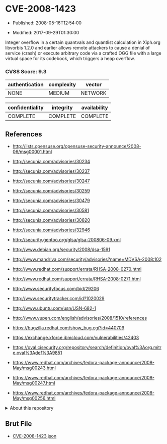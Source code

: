 # CVE-2008-1423

- Published: 2008-05-16T12:54:00

- Modified: 2017-09-29T01:30:00

Integer overflow in a certain quantvals and quantlist calculation in Xiph.org libvorbis 1.2.0 and earlier allows remote attackers to cause a denial of service (crash) or execute arbitrary code via a crafted OGG file with a large virtual space for its codebook, which triggers a heap overflow.

### CVSS Score: **9.3**

| authentication | complexity | vector |
| --- | --- | --- |
| NONE | MEDIUM | NETWORK |

| confidentiality | integrity | availability |
| --- | --- | --- |
| COMPLETE | COMPLETE | COMPLETE |

## References

* http://lists.opensuse.org/opensuse-security-announce/2008-06/msg00001.html

* http://secunia.com/advisories/30234

* http://secunia.com/advisories/30237

* http://secunia.com/advisories/30247

* http://secunia.com/advisories/30259

* http://secunia.com/advisories/30479

* http://secunia.com/advisories/30581

* http://secunia.com/advisories/30820

* http://secunia.com/advisories/32946

* http://security.gentoo.org/glsa/glsa-200806-09.xml

* http://www.debian.org/security/2008/dsa-1591

* http://www.mandriva.com/security/advisories?name=MDVSA-2008:102

* http://www.redhat.com/support/errata/RHSA-2008-0270.html

* http://www.redhat.com/support/errata/RHSA-2008-0271.html

* http://www.securityfocus.com/bid/29206

* http://www.securitytracker.com/id?1020029

* http://www.ubuntu.com/usn/USN-682-1

* http://www.vupen.com/english/advisories/2008/1510/references

* https://bugzilla.redhat.com/show_bug.cgi?id=440709

* https://exchange.xforce.ibmcloud.com/vulnerabilities/42403

* https://oval.cisecurity.org/repository/search/definition/oval%3Aorg.mitre.oval%3Adef%3A9851

* https://www.redhat.com/archives/fedora-package-announce/2008-May/msg00243.html

* https://www.redhat.com/archives/fedora-package-announce/2008-May/msg00247.html

* https://www.redhat.com/archives/fedora-package-announce/2008-May/msg00256.html

<details>
<summary>About this repository</summary> 

  This repository is part of the project [Live Hack CVE](https://github.com/Live-Hack-CVE). Main website can be found [www.live-hack.org](https://www.live-hack.org) 
  
  Made by [Sn0wAlice](https://github.com/Sn0wAlice) for the people that care about security and need to have a feed of the latest CVEs. Hope you enjoy it, don't forget to star the repo and follow me on [Twitter](https://twitter.com/Sn0wAlice) and [Github](https://github.com/Sn0wAlice). And that is my [personnal website](https://www.alice-snow.me/)

  - [Home Page](https://github.com/Live-Hack-CVE)
  - [Framework](https://github.com/Live-Hack-CVE/cve-framework)
  - [CVE database](https://github.com/Live-Hack-CVE/full_database)
  - [Changelog](https://github.com/Live-Hack-CVE/Changelog)
</details>

## Brut File

* [CVE-2008-1423.json](https://raw.githubusercontent.com/Live-Hack-CVE/full_database/main/cves/2008/CVE-2008-1423.json)

